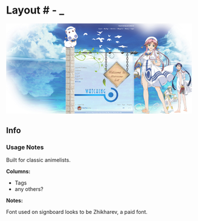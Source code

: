 # Layout # - _

![](gallery/demo.jpg)

## Info

### Usage Notes

Built for classic animelists.

**Columns:**

- Tags
- any others?

**Notes:**

Font used on signboard looks to be Zhikharev, a paid font.